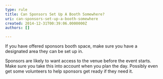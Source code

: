 ```yaml
---
type: rule
title: Can Sponsors Set Up A Booth Somewhere?
uri: can-sponsors-set-up-a-booth-somewhere
created: 2014-12-31T00:39:06.0000000Z
authors: []

---
```


 
If you have offered sponsors booth space, make sure you have a designated area they can be set up in. ​
 
​Sponsors are likely to want access to the venue before the event starts. Make sure you take this into account when you plan the day. Possibly even get some volunteers to help sponsors get ready if they need it. ​

